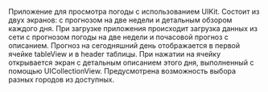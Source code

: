 Приложение для просмотра погоды с использованием UIKit. Состоит из двух экранов: с прогнозом на две недели и детальным обзором каждого дня.
При загрузке приложения происходит загрузка данных из сети с прогнозом погоды на две недели и почасовой прогноз с описанием. 
Прогноз на сегодняшний день отображается в первой ячейке tableView и в header таблицы. При нажатии на ячейку открывается экран с детальным описанием этого дня, выполненный с помощью UICollectionView.
Предусмотрена возможность выбора разных городов из доступных. 

